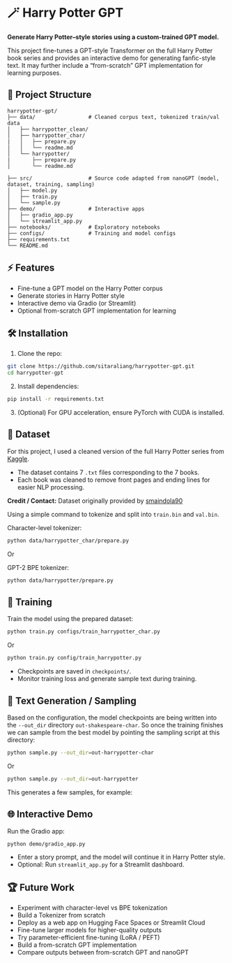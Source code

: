# 🪄 Harry Potter GPT

**Generate Harry Potter–style stories using a custom-trained GPT model.**

This project fine-tunes a GPT-style Transformer on the full Harry Potter book series and provides an interactive demo for generating fanfic-style text. It may further include a “from-scratch” GPT implementation for learning purposes.



## 📂 Project Structure

```
harrypotter-gpt/
├── data/                 # Cleaned corpus text, tokenized train/val data
│   ├── harrypotter_clean/        
│   ├── harrypotter_char/
|   │   ├── prepare.py  
│   │   └── readme.md   
│   └── harrypotter/
|       ├── prepare.py  
│       └── readme.md   
 
├── src/                  # Source code adapted from nanoGPT (model, dataset, training, sampling)
│   ├── model.py           
│   ├── train.py
│   └── sample.py      
├── demo/                 # Interactive apps
│   ├── gradio_app.py
│   └── streamlit_app.py
├── notebooks/            # Exploratory notebooks
├── configs/              # Training and model configs
├── requirements.txt
└── README.md
```



## ⚡ Features

* Fine-tune a GPT model on the Harry Potter corpus
* Generate stories in Harry Potter style
* Interactive demo via Gradio (or Streamlit)
* Optional from-scratch GPT implementation for learning



## 🛠️ Installation

1. Clone the repo:

```bash
git clone https://github.com/sitaraliang/harrypotter-gpt.git
cd harrypotter-gpt
```

2. Install dependencies:

```bash
pip install -r requirements.txt
```

3. (Optional) For GPU acceleration, ensure PyTorch with CUDA is installed.



## 📝 Dataset

For this project, I used a cleaned version of the full Harry Potter series from [Kaggle](https://www.kaggle.com/datasets/shubhammaindola/harry-potter-books/data).

* The dataset contains 7 `.txt` files corresponding to the 7 books.
* Each book was cleaned to remove front pages and ending lines for easier NLP processing.

**Credit / Contact:**
Dataset originally provided by [smaindola90](mailto:smaindola90@gmail.com)

Using a simple command to tokenize and split into `train.bin` and `val.bin`.

Character-level tokenizer:
```bash
python data/harrypotter_char/prepare.py
```

Or

GPT-2 BPE tokenizer:
```bash
python data/harrypotter/prepare.py
```



## 🚀 Training

Train the model using the prepared dataset:

```sh
python train.py configs/train_harrypotter_char.py
```

Or

```sh
python train.py config/train_harrypotter.py
```

* Checkpoints are saved in `checkpoints/`.
* Monitor training loss and generate sample text during training.



## 🎨 Text Generation / Sampling

Based on the configuration, the model checkpoints are being written into the `--out_dir` directory `out-shakespeare-char`. So once the training finishes we can sample from the best model by pointing the sampling script at this directory:

```sh
python sample.py --out_dir=out-harrypotter-char
```

Or

```sh
python sample.py --out_dir=out-harrypotter
```

This generates a few samples, for example:



## 🌐 Interactive Demo

Run the Gradio app:

```bash
python demo/gradio_app.py
```

* Enter a story prompt, and the model will continue it in Harry Potter style.
* Optional: Run `streamlit_app.py` for a Streamlit dashboard.



## 🏆 Future Work

* Experiment with character-level vs BPE tokenization
* Build a Tokenizer from scratch
* Deploy as a web app on Hugging Face Spaces or Streamlit Cloud
* Fine-tune larger models for higher-quality outputs
* Try parameter-efficient fine-tuning (LoRA / PEFT)
* Build a from-scratch GPT implementation
* Compare outputs between from-scratch GPT and nanoGPT


